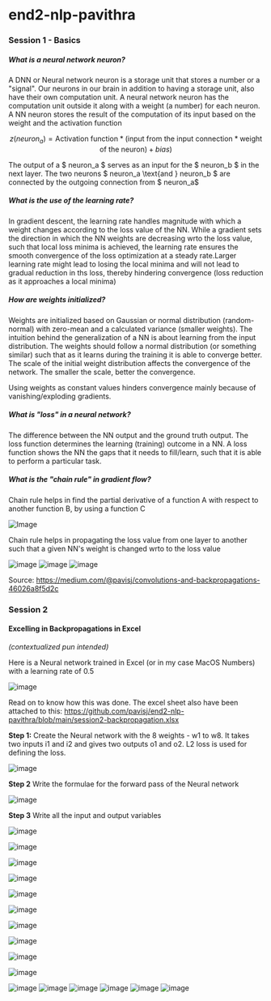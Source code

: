 # end2-nlp-pavithra

### Session 1 - Basics
##### What is a neural network neuron?

A DNN or Neural network neuron is a storage unit that stores a number or a "signal". Our neurons in our brain in addition to having a storage unit, also have their own computation unit. A neural network neuron has the computation unit outside it along with a weight (a number) for each neuron. A NN neuron stores the result of the computation of its input based on the weight and the activation function

$$ z (neuron_a) =  \text{Activation function} * (\text {input from the input connection} * \text{weight of the neuron}) + bias)$$

The output of a $ neuron_a $ serves as an input for the $ neuron_b $ in the next layer. The two neurons $ neuron_a \text{and } neuron_b $ are connected by the outgoing connection from $ neuron_a$


##### What is the use of the learning rate?

In gradient descent, the learning rate handles magnitude with which a weight changes according to the loss value of the NN. While a gradient sets the direction in which the NN weights are decreasing wrto the loss value, such that local loss minima is achieved, the learning rate ensures the smooth convergence of the loss optimization at a steady rate.Larger learning rate might lead to losing the local minima and will not lead to gradual reduction in ths loss, thereby hindering convergence (loss reduction as it approaches a local minima)

##### How are weights initialized?

Weights are initialized based on Gaussian or normal distribution (random-normal)  with zero-mean and a calculated variance (smaller weights). The intuition behind the generalization of a NN is about learning from the input distribution. The weights should follow a normal distribution (or something similar) such that as it learns during the training it is able to converge better. The scale of the initial weight distribution affects the convergence of the network. The smaller the scale, better the convergence.

Using weights as constant values hinders convergence mainly because of vanishing/exploding gradients. 

##### What is "loss" in a neural network?

The difference between the NN output and the ground truth output. The loss function determines the learning (training) outcome in a NN. A loss function shows the NN the gaps that it needs to fill/learn, such that it is able to perform a particular task.

##### What is the "chain rule" in gradient flow?

Chain rule helps in find the partial derivative of a function A  with respect to another function B, by using a function C

![Image](./images/chain-rule-1.png)

Chain rule helps in propagating the loss value from one layer to another such that a given NN's weight is changed wrto to the loss value

![image](./images/propagation.png)
![image](./images/propagation-gif.gif)
![image](./images/propagation-2.png)

Source: https://medium.com/@pavisj/convolutions-and-backpropagations-46026a8f5d2c

### Session 2
#### Excelling in Backpropagations in Excel 
*(contextualized pun intended)*

Here is a Neural network trained in Excel (or in my case MacOS Numbers) with a learning rate of 0.5

![image](./images/the-complete-picture-learning-rate-0-5.png)

Read on to know how this was done. The excel sheet also have been attached to this: https://github.com/pavisj/end2-nlp-pavithra/blob/main/session2-backpropagation.xlsx

**Step 1:**
Create the Neural network with the 8 weights - w1 to w8. It takes two inputs i1 and i2 and gives two outputs o1 and o2. L2 loss is used for defining the loss.

![image](./images/backprop-1.png)

**Step 2**
Write the formulae for the forward pass of the Neural network

![image](./images/backprop-2.png)

**Step 3**
Write all the input and output variables

![image](./images/backprop-3.png)


![image](./images/backprop-4.png)

![image](./images/backprop-6.png)

![image](./images/backprop-7.png)

![image](./images/backprop-8.png)

![image](./images/backprop-10.png)

![image](./images/backprop-11.png)

![image](./images/backprop-12.png)

![image](./images/backprop-13.png)

![image](./images/backprop-15.png)

![image](./images/learning_rate_0_1.png)
![image](./images/learning_rate_0_2.png)
![image](./images/learning_rate_0_5.png)
![image](./images/learning_rate_0_8.png)
![image](./images/learning_rate_1_0.png)
![image](./images/learning_rate_2_0.png)



